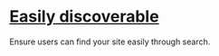 # [Easily discoverable](https://web.dev/discoverable)
Ensure users can find your site easily through search.